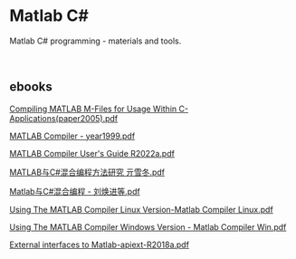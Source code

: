 # Matlab C#
Matlab C# programming - materials and tools.

<br>

## ebooks

[Compiling MATLAB M-Files for Usage Within C-Applications(paper2005).pdf](https://github.com/yanglr/matlab-csharp/blob/main/ebooks/Compiling%20MATLAB%20M-Files%20for%20Usage%20Within%20C-Applications(paper2005).pdf)

[MATLAB Compiler - year1999.pdf](https://github.com/yanglr/matlab-csharp/blob/main/ebooks/MATLAB%20Compiler%20-%20year1999.pdf)

[MATLAB Compiler User's Guide R2022a.pdf](https://github.com/yanglr/matlab-csharp/blob/main/ebooks/MATLAB%20Compiler%20User’s%20Guide%20R2022a.pdf)

[MATLAB与C#混合编程方法研究 亓雪冬.pdf](https://github.com/yanglr/matlab-csharp/blob/main/ebooks/MATLAB与C%23混合编程方法研究%20亓雪冬.pdf)

[Matlab与C#混合编程 - 刘焕进等.pdf](https://github.com/yanglr/matlab-csharp/blob/main/ebooks/Matlab与C%23混合编程%20-%20刘焕进等.pdf)

[Using The MATLAB Compiler Linux Version-Matlab Compiler Linux.pdf](https://github.com/yanglr/matlab-csharp/blob/main/ebooks/Using%20The%20MATLAB%20Compiler%20Linux%20Version-Matlab%20Compiler%20Linux.pdf)

[Using The MATLAB Compiler Windows Version - Matlab Compiler Win.pdf](https://github.com/yanglr/matlab-csharp/blob/main/ebooks/Using%20The%20MATLAB%20Compiler%20Windows%20Version%20-%20Matlab%20Compiler%20Win.pdf)

[External interfaces to Matlab-apiext-R2018a.pdf](https://github.com/yanglr/matlab-csharp/blob/main/ebooks/External%20interfaces%20to%20Matlab-apiext-R2018a.pdf)
